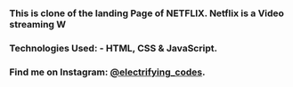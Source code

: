 ### This is clone of the landing Page of NETFLIX. Netflix is a Video streaming W

### Technologies Used: - HTML, CSS & JavaScript.

### Find me on Instagram: [@electrifying_codes][instagram].

[instagram]: https://www.instagram.com/electrifying_codes
